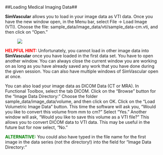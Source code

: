 ##Loading Medical Imaging Data##

**SimVascular** allows you to load in your image data as VTI data. Once you have the new window open, in the Menu bar, select File → Load Image (VTI). Choose the file: sample\_data/image_data/vti/sample\_data-cm.vti, and then click on “Open.” 

<figure>
  <img class="svImg svImgMd" src="documentation/imaging/imgs/loading/1.jpg">
  <figcaption class="svCaption" ></figcaption>
</figure>

<font color="red">**HELPFUL HINT:**</font> Unfortunately, you cannot load in other image data into **SimVascular** once you have loaded in the first data set. You have to open another window. You can always close the current window you are working on as long as you have already saved any work that you have done during the given session.  You can also have multiple windows of SimVascular open at once.

You can also load your image data as DICOM Data (CT or MRA). In Functional Toolbox, select the tab DICOM. Click on the “Browse” button for the “Image Data Directory:” Choose the folder sample\_data/image\_data/volume, and then click on OK. Click on the “Load Volumetric Image Data” button. This time the software will ask you, “Would you like to convert this volume from mm to cm?” Select “Yes.” Another window will ask, “Would you like to save this volume as a VTI file?” This allows you to convert DICOM data to VTI data. This may be useful in the future but for now select, “No.” 

<font color="green">**ALTERNATIVE:**</font>  You could also have typed in the file name for the first image in the data series (not the directory!) into the field for “Image Data Directory:” 
